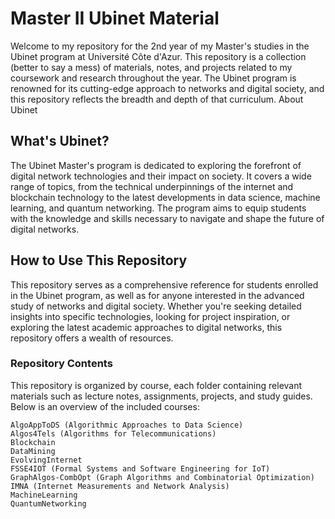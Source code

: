 # Master II Ubinet Material

Welcome to my repository for the 2nd year of my Master's studies in the Ubinet program at Université Côte d'Azur. This repository is a collection (better to say a mess) of materials, notes, and projects related to my coursework and research throughout the year. The Ubinet program is renowned for its cutting-edge approach to networks and digital society, and this repository reflects the breadth and depth of that curriculum.
About Ubinet

## What's Ubinet? 
The Ubinet Master's program is dedicated to exploring the forefront of digital network technologies and their impact on society. It covers a wide range of topics, from the technical underpinnings of the internet and blockchain technology to the latest developments in data science, machine learning, and quantum networking. The program aims to equip students with the knowledge and skills necessary to navigate and shape the future of digital networks.


## How to Use This Repository

This repository serves as a comprehensive reference for students enrolled in the Ubinet program, as well as for anyone interested in the advanced study of networks and digital society. Whether you're seeking detailed insights into specific technologies, looking for project inspiration, or exploring the latest academic approaches to digital networks, this repository offers a wealth of resources.

### Repository Contents

This repository is organized by course, each folder containing relevant materials such as lecture notes, assignments, projects, and study guides. Below is an overview of the included courses:

    AlgoAppToDS (Algorithmic Approaches to Data Science)
    Algos4Tels (Algorithms for Telecommunications)
    Blockchain
    DataMining
    EvolvingInternet
    FSSE4IOT (Formal Systems and Software Engineering for IoT)
    GraphAlgos-CombOpt (Graph Algorithms and Combinatorial Optimization)
    IMNA (Internet Measurements and Network Analysis)
    MachineLearning
    QuantumNetworking
